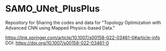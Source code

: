 # SAMO_UNet_PlusPlus
Repository for Sharing the codes and data for "Topology Optimization with Advanced CNN using Mapped Physics-based Data."

https://link.springer.com/article/10.1007/s00158-022-03461-0#article-info
DOI: https://doi.org/10.1007/s00158-022-03461-0

